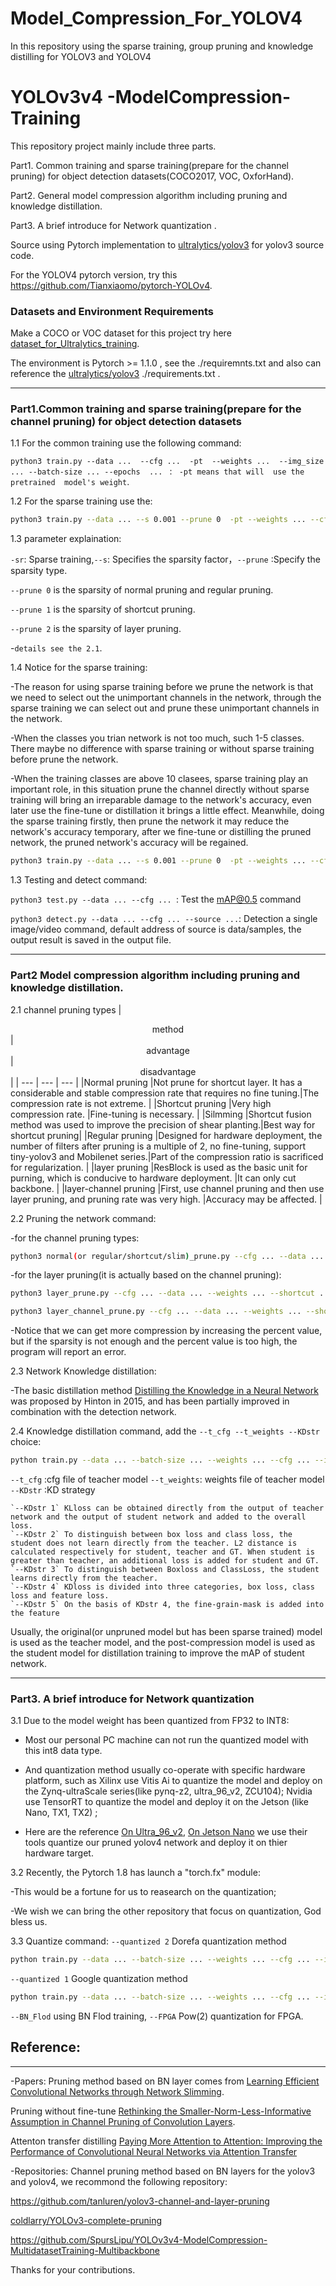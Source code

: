 # Model_Compression_For_YOLOV4
In this  repository  using the sparse training, group pruning and  knowledge distilling for  YOLOV3 and YOLOV4


# YOLOv3v4 -ModelCompression-Training

This repository  project mainly include three parts.

Part1.  Common training and sparse training(prepare for the channel pruning) for object detection datasets(COCO2017, VOC, OxforHand).

Part2.  General model compression algorithm including pruning and knowledge distillation.

Part3.  A brief introduce for Network quantization .

Source using Pytorch implementation to [ultralytics/yolov3](https://github.com/ultralytics/yolov3) for yolov3 source code.

For the  YOLOV4 pytorch version, try this https://github.com/Tianxiaomo/pytorch-YOLOv4.


### Datasets and  Environment Requirements
Make a COCO or VOC dataset for this project try here [dataset_for_Ultralytics_training](https://github.com/chumingqian/Make_Dataset-for-Ultralytics-yolov3v4).

The environment is Pytorch >= 1.1.0 , see the ./requiremnts.txt and also can reference the [ultralytics/yolov3](https://github.com/ultralytics/yolov3) ./requirements.txt .

---------
  
###  Part1.Common training and sparse training(prepare for the channel pruning)  for object detection datasets

1.1 For the common training use the following command: 

   `python3 train.py --data ...  --cfg ...  -pt  --weights ...  --img_size ... --batch-size ... --epochs  ... ` :
      ` -pt means that will  use the pretrained  model's weight`.

1.2 For the sparse training use the:
```bash
python3 train.py --data ... --s 0.001 --prune 0  -pt --weights ... --cfg ... --img_size ...  --batch-size 32  --epochs ...
```

1.3 parameter explaination:

`-sr`: Sparse training,`--s`: Specifies the sparsity factor，`--prune` :Specify the sparsity type.

`--prune 0` is the sparsity of normal pruning and regular pruning.

`--prune 1` is the sparsity of shortcut pruning.

`--prune 2` is the sparsity of layer pruning.

-`details see the 2.1`.


1.4 Notice for the sparse training:

-The reason for using sparse training before we prune the network is that we need to select out the unimportant channels in the network, through the sparse training we can select out and prune  these unimportant channels in the network.
    
-When the classes you trian network is not too much, such 1-5 classes. There maybe  no difference with sparse training or without sparse training before prune the network.
  
-When the training classes are above 10 clasees, sparse training  play an important role,  in this situation  prune the channel directly  without sparse training  will  bring an irreparable damage to the network's accuracy, even later use the fine-tune  or distillation it brings  a little effect.   Meanwhile, doing the sparse training firstly,  then prune the network it may reduce the network's accuracy  temporary, after we fine-tune or distilling the pruned  network,  the pruned network's accuracy will be regained.
   
   
```bash
python3 train.py --data ... --s 0.001 --prune 0  -pt --weights ... --cfg ... --img_size ...  --batch-size 32  --epochs ...
```

1.3 Testing and detect command:

`python3 test.py --data ... --cfg ... `: Test the mAP@0.5 command

`python3 detect.py --data ... --cfg ... --source ...`: Detection a single image/video command, default address of source is data/samples, the output result is saved in the output file.


-------


### Part2 Model compression algorithm including pruning and knowledge distillation.

2.1 channel pruning types 
|<center>method</center> |<center>advantage</center>|<center>disadvantage</center> |
| --- | --- | --- |
|Normal pruning        |Not prune for shortcut layer. It has a considerable and stable compression rate that requires no fine tuning.|The compression rate is not extreme.  |
|Shortcut pruning      |Very high compression rate.  |Fine-tuning is necessary.  |
|Silmming              |Shortcut fusion method was used to improve the precision of shear planting.|Best way for shortcut pruning|
|Regular pruning       |Designed for hardware deployment, the number of filters after pruning is a multiple of 2, no fine-tuning, support tiny-yolov3 and Mobilenet series.|Part of the compression ratio is sacrificed for regularization. |
|layer pruning         |ResBlock is used as the basic unit for purning, which is conducive to hardware deployment. |It can only cut backbone. |
|layer-channel pruning |First, use channel pruning and then use layer pruning, and pruning rate was very high. |Accuracy may be affected. |

2.2  Pruning the network command:

-for the  channel pruning  types:
```bash
python3 normal(or regular/shortcut/slim)_prune.py --cfg ... --data ... --weights ... --percent ...
```

-for the layer pruning(it is actually based on the channel pruning):
```bash
python3 layer_prune.py --cfg ... --data ... --weights ... --shortcut ...

python3 layer_channel_prune.py --cfg ... --data ... --weights ... --shortcut ... --percent ...
```

-Notice that we can get more compression by increasing the percent value, but if the sparsity is not enough and the percent value is too high, the program will report an error.



2.3 Network  Knowledge  distillation:

-The basic distillation method [Distilling the Knowledge in a Neural Network](https://arxiv.org/abs/1503.02531) was proposed by Hinton in 2015, and has been partially improved in combination with the detection network.

2.4 Knowledge  distillation command, add the `--t_cfg --t_weights --KDstr`  choice:

```bash
python train.py --data ... --batch-size ... --weights ... --cfg ... --img-size ... --epochs ... --t_cfg ... --t_weights ...
```
 
`--t_cfg` :cfg file of teacher model   `--t_weights`: weights file of teacher model    `--KDstr` :KD strategy


    `--KDstr 1` KLloss can be obtained directly from the output of teacher network and the output of student network and added to the overall loss.
    `--KDstr 2` To distinguish between box loss and class loss, the student does not learn directly from the teacher. L2 distance is calculated respectively for student, teacher and GT. When student is greater than teacher, an additional loss is added for student and GT.
    `--KDstr 3` To distinguish between Boxloss and ClassLoss, the student learns directly from the teacher.
    `--KDstr 4` KDloss is divided into three categories, box loss, class loss and feature loss.
    `--KDstr 5` On the basis of KDstr 4, the fine-grain-mask is added into the feature


Usually, the original(or unpruned model but has been sparse trained) model is used as the teacher model, and the post-compression model is used as the student model for distillation training to improve the mAP of student network.

-----------




### Part3. A brief introduce for Network quantization

3.1 Due to the model weight has been  quantized   from  FP32  to INT8:

- Most our  personal PC  machine  can not  run the quantized  model with this  int8  data type.

- And quantization method  usually  co-operate with  specific hardware  platform,  such  as Xilinx  use Vitis Ai to quantize the model and deploy on the Zynq-ultraScale  series(like pynq-z2, ultra_96_v2, ZCU104);  Nvidia  use  TensorRT to quantize the model  and deploy  it on the Jetson (like Nano, TX1, TX2) ;

- Here  are  the reference [On Ultra_96_v2](https://github.com/chumingqian/Deploy_Yolov4_On_Ultra96_v2), [On Jetson Nano](https://github.com/chumingqian/Deploy_Yolov4_On_Jetson_Nano)  we  use  their  tools  quantize our pruned  yolov4 network  and deploy it on thier  hardware  target.


3.2 Recently, the Pytorch 1.8 has launch a "torch.fx" module:

-This would be a fortune for  us  to  reasearch  on  the  quantization;

-We wish we  can bring  the other  repository  that  focus on  quantization,  God bless us.



3.3 Quantize  command:
`--quantized 2` Dorefa quantization method

```bash
python train.py --data ... --batch-size ... --weights ... --cfg ... --img-size ... --epochs ... --quantized 2
```

`--quantized 1` Google quantization method

```bash
python train.py --data ... --batch-size ... --weights ... --cfg ... --img-size ... --epochs ... --quantized 3
```

`--BN_Flod` using BN Flod training, `--FPGA` Pow(2) quantization for FPGA.



## Reference: 
----
-Papers:
Pruning method based on BN layer comes from [Learning Efficient Convolutional Networks through Network Slimming](https://arxiv.org/abs/1708.06519).

Pruning without fine-tune [Rethinking the Smaller-Norm-Less-Informative Assumption in Channel Pruning of Convolution Layers](https://arxiv.org/pdf/1802.00124.pdf).

Attenton transfer distilling [Paying More Attention to Attention: Improving the Performance of Convolutional Neural Networks via Attention Transfer](https://arxiv.org/abs/1612.03928)

-Repositories:
Channel pruning method based on BN layers for the  yolov3 and yolov4, we recommond the following repository:

https://github.com/tanluren/yolov3-channel-and-layer-pruning

[coldlarry/YOLOv3-complete-pruning](https://github.com/coldlarry/YOLOv3-complete-pruning)
 
https://github.com/SpursLipu/YOLOv3v4-ModelCompression-MultidatasetTraining-Multibackbone

Thanks  for  your contributions.  

